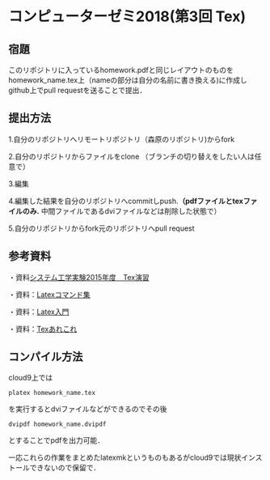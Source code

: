 # コンピューターゼミ2018(第3回 Tex)

## 宿題
このリポジトリに入っているhomework.pdfと同じレイアウトのものをhomework_name.tex上（nameの部分は自分の名前に書き換える)に作成しgithub上でpull requestを送ることで提出．

## 提出方法
1.自分のリポジトリへリモートリポジトリ（森原のリポジトリ)からfork

2.自分のリポジトリからファイルをclone
（ブランチの切り替えをしたい人は任意で）

3.編集

4.編集した結果を自分のリポジトリへcommitしpush.**（pdfファイルとtexファイルのみ.**
中間ファイルであるdviファイルなどは削除した状態で）

5.自分のリポジトリからfork元のリポジトリへpull request

## 参考資料
・資料[システム工学実験2015年度　Tex演習](http://www.robotics.hiroshima-u.ac.jp/exp/tex/index.html)

・資料：[Latexコマンド集](http://www.latex-cmd.com/)

・資料：[Latex入門](https://texwiki.texjp.org/?LaTeX%E5%85%A5%E9%96%80%2F%E7%B0%A1%E5%8D%98%E3%81%AA%E6%95%B0%E5%BC%8F%281%29)

・資料：[Texあれこれ](http://wiki.rel.hiroshima-u.ac.jp/index.php?TeX%A4%A2%A4%EC%A4%B3%A4%EC)

## コンパイル方法
cloud9上では

    platex homework_name.tex

を実行するとdviファイルなどができるのでその後

    dvipdf homework_name.dvipdf

とすることでpdfを出力可能．

一応これらの作業をまとめたlatexmkというものもあるがcloud9では現状インストールできないので保留で．
